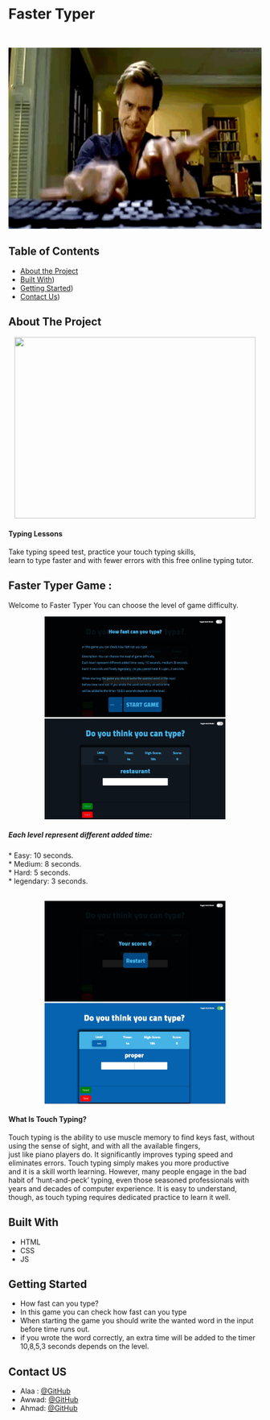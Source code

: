 
# Faster Typer 

<!-- PROJECT LOGO -->
<br />

<p align="center">
  <img src="Typer1.gif" width=720px height=360px />
</p>


<!-- TABLE OF CONTENTS -->
## Table of Contents

* [About the Project](#about-the-project)<br>
* [Built With](#built-with))<br>
* [Getting Started](#getting-started))<br>
* [Contact Us](#contact))<br>


<!-- ABOUT THE PROJECT -->
## About The Project
<p align="center">
  <img src="Typer.gif" width=480px height=360px; />
</p>

<h4>Typing Lessons</h4>
Take typing speed test, practice your touch typing skills,<br>learn to type faster and with 
fewer errors with this free online typing tutor.


## Faster Typer Game :
 Welcome to Faster Typer You can choose the level of game difficulty.<br>
<p align="center">
  <img src="game1.jpg" width=360px height=200px />
  <img src="game2.jpg" width=360px height=200px />
</p>
<h5>Each level represent different added time:</h5>
* Easy: 10 seconds.<br>
* Medium: 8 seconds.<br>
* Hard: 5 seconds.<br> 
* legendary: 3 seconds.
<br> <br>
<p align="center">
  <img src="game3.jpg" width=360px height=200px />
  <img src="game4.jpg" width=360px height=200px />

</p>

<h4> What Is Touch Typing?</h4>
Touch typing is the ability to use muscle memory to find keys fast, without using the sense of sight, and with all the available fingers, <br>just like piano players do. It significantly improves typing speed and eliminates errors. Touch typing simply makes you more productive<br> and it is a skill worth learning. However, many people engage in the bad habit of ‘hunt-and-peck’ typing, even those seasoned professionals with <br>years and decades of computer experience. It  is easy to understand,
though, as touch typing requires dedicated practice to learn it well.


## Built With
* HTML
* CSS
* JS


<!-- GETTING STARTED -->
## Getting Started
* How fast can you type?
* In this game you can check how fast can you type
* When starting the game you should write the wanted word in the input before time runs out. 
* if you wrote the word correctly, an extra time will be added to the timer 10,8,5,3 seconds depends on the level.


<!-- Contact US -->
## Contact US

* Alaa : [@GitHub](https://github.com/alaabashiyi)
* Awwad: [@GitHub](https://github.com/muhammadawwad9)
* Ahmad: [@GitHub](https://github.com/ahmad420)

